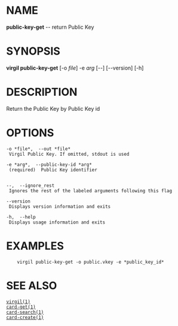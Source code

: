 NAME
====

**public-key-get** -- return Public Key

SYNOPSIS
========

**virgil public-key-get** \[-o *file*\] -e *arg* \[--\] \[--version\]
\[-h\]

DESCRIPTION
===========

Return the Public Key by Public Key id

OPTIONS
=======

    -o *file*,  --out *file*
     Virgil Public Key. If omitted, stdout is used

    -e *arg*,  --public-key-id *arg*
     (required)  Public Key identifier


    --,  --ignore_rest
     Ignores the rest of the labeled arguments following this flag

    --version
     Displays version information and exits

    -h,  --help
     Displays usage information and exits

EXAMPLES
========

        virgil public-key-get -o public.vkey -e *public_key_id*

SEE ALSO
========

[`virgil(1)`]()  
[`card-get(1)`]()  
[`card-search(1)`]()  
[`card-create(1)`]()
